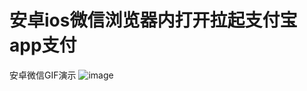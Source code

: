 # 安卓ios微信浏览器内打开拉起支付宝app支付


安卓微信GIF演示
![image](https://img-blog.csdnimg.cn/24884355e4bc4e64b8f8ce22303abc4e.gif)













